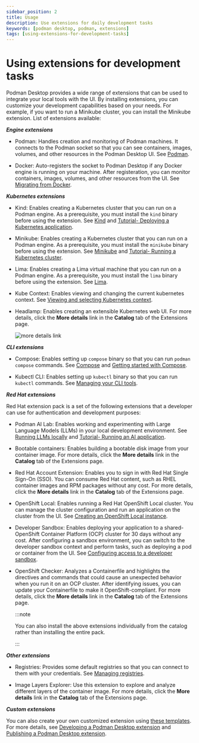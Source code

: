 ```yaml
---
sidebar_position: 2
title: Usage 
description: Use extensions for daily development tasks
keywords: [podman desktop, podman, extensions]
tags: [using-extensions-for-development-tasks]
---
```


# Using extensions for development tasks

Podman Desktop provides a wide range of extensions that can be used to integrate your local tools with the UI. By installing extensions, you can customize your development capabilities based on your needs. For example, if you want to run a Minikube cluster, you can install the Minikube extension. List of extensions available:

**_Engine extensions_**

- Podman: Handles creation and monitoring of Podman machines. It connects to the Podman socket so that you can see containers, images, volumes, and other resources in the Podman Desktop UI. See [Podman](/docs/podman).

- Docker: Auto-registers the socket to Podman Desktop if any Docker engine is running on your machine. After registeration, you can monitor containers, images, volumes, and other resources from the UI. See [Migrating from Docker](/docs/migrating-from-docker).

**_Kubernetes extensions_**

- Kind: Enables creating a Kubernetes cluster that you can run on a Podman engine. As a prerequisite, you must install the `kind` binary before using the extension. See [Kind](/docs/kind) and [Tutorial- Deploying a Kubernetes application](/tutorial/deploying-a-kubernetes-application).

- Minikube: Enables creating a Kubernetes cluster that you can run on a Podman engine. As a prerequisite, you must install the `minikube` binary before using the extension. See [Minikube](/docs/minikube) and [Tutorial- Running a Kubernetes cluster](/tutorial/running-a-kubernetes-cluster).

- Lima: Enables creating a Lima virtual machine that you can run on a Podman engine. As a prerequisite, you must install the `lima` binary before using the extension. See [Lima](/docs/lima).

- Kube Context: Enables viewing and changing the current kubernetes context. See [Viewing and selecting Kubernetes context](/docs/kubernetes/viewing-and-selecting-current-kubernetes-context).

- Headlamp: Enables creating an extensible Kubernetes web UI. For more details, click the **More details** link in the **Catalog** tab of the Extensions page.

    ![more details link](../img/more-details-link.png)

**_CLI extensions_**

- Compose: Enables setting up `compose` binary so that you can run `podman compose` commands. See [Compose](/docs/compose) and [Getting started with Compose](/blog/getting-started-with-compose).

- Kubectl CLI: Enables setting up `kubectl` binary so that you can run `kubectl` commands. See [Managing your CLI tools](/tutorial/managing-your-application-resources#managing-other-resources).

**_Red Hat extensions_**

Red Hat extension pack is a set of the following extensions that a developer can use for authentication and development purposes:

- Podman AI Lab: Enables working and experimenting with Large Language Models (LLMs) in your local development environment. See [Running LLMs locally](/docs/ai-lab) and [Tutorial- Running an AI application](/tutorial/running-an-ai-application).  

- Bootable containers: Enables building a bootable disk image from your container image. For more details, click the **More details** link in the **Catalog** tab of the Extensions page.

- Red Hat Account Extension: Enables you to sign in with Red Hat Single Sign-On (SSO). You can consume Red Hat content, such as RHEL container images and RPM packages without any cost. For more details, click the **More details** link in the **Catalog** tab of the Extensions page.

- OpenShift Local: Enables running a Red Hat OpenShift Local cluster. You can manage the cluster configuration and run an application on the cluster from the UI. See [Creating an OpenShift Local instance](/docs/openshift/openshift-local).

- Developer Sandbox: Enables deploying your application to a shared-OpenShift Container Platform (OCP) cluster for 30 days without any cost. After configuring a sandbox environment, you can switch to the developer sandbox context and perform tasks, such as deploying a pod or container from the UI. See [Configuring access to a developer sandbox](/docs/openshift/developer-sandbox).

- OpenShift Checker: Analyzes a Containerfile and highlights the directives and commands that could cause an unexpected behavior when you run it on an OCP cluster. After identifying issues, you can update your Containerfile to make it OpenShift-compliant. For more details, click the **More details** link in the **Catalog** tab of the Extensions page.

    :::note

    You can also install the above extensions individually from the catalog rather than installing the entire pack.

    :::

**_Other extensions_**

- Registries: Provides some default registries so that you can connect to them with your credentials. See [Managing registries](/docs/containers/registries).

- Image Layers Explorer: Use this extension to explore and analyze different layers of the container image. For more details, click the **More details** link in the **Catalog** tab of the Extensions page.

**_Custom extensions_**

You can also create your own customized extension using [these templates](/docs/extensions/templates). For more details, see [Developing a Podman Desktop extension](/docs/extensions/developing) and [Publishing a Podman Desktop extension](/docs/extensions/publish).
